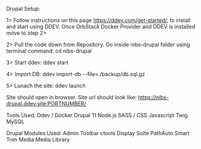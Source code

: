 Drupal Setup:

1> Follow instructions on this page https://ddev.com/get-started/, to install and start using DDEV. Once OrbStack Docker Provider and DDEV is installed move to step 2>

2> Pull the code down from Repository. Go inside nibs-drupal folder using terminal command:
    cd nibs-drupal

3> Start ddev:
    ddev start

4> Import DB:
    ddev import-db --file=./backup/db.sql.gz

5> Lunach the site:
    ddev launch

Site should open in browser. Site url should look like: https://nibs-drupal.ddev.site:PORTNUMBER/






Tools Used:
Ddev / Docker
Drupal 11
Node.js
SASS / CSS
Javascript
Twig
MySQL


Drupal Modules Used:
Admin Toolbar
ctools
Display Suite
PathAuto
Smart Trim
Media
Media Library




